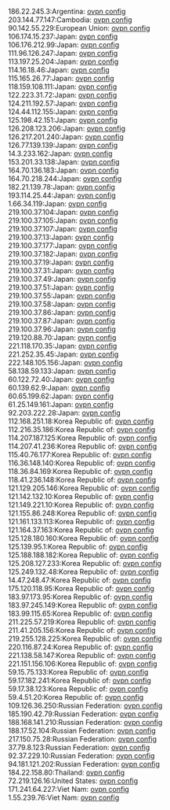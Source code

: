 186.22.245.3:Argentina: [ovpn config](vpn/186_22_245_3.ovpn)  
203.144.77.147:Cambodia: [ovpn config](vpn/203_144_77_147.ovpn)  
90.142.55.229:European Union: [ovpn config](vpn/90_142_55_229.ovpn)  
106.174.15.237:Japan: [ovpn config](vpn/106_174_15_237.ovpn)  
106.176.212.99:Japan: [ovpn config](vpn/106_176_212_99.ovpn)  
111.96.126.247:Japan: [ovpn config](vpn/111_96_126_247.ovpn)  
113.197.25.204:Japan: [ovpn config](vpn/113_197_25_204.ovpn)  
114.16.18.46:Japan: [ovpn config](vpn/114_16_18_46.ovpn)  
115.165.26.77:Japan: [ovpn config](vpn/115_165_26_77.ovpn)  
118.159.108.111:Japan: [ovpn config](vpn/118_159_108_111.ovpn)  
122.223.31.72:Japan: [ovpn config](vpn/122_223_31_72.ovpn)  
124.211.192.57:Japan: [ovpn config](vpn/124_211_192_57.ovpn)  
124.44.112.155:Japan: [ovpn config](vpn/124_44_112_155.ovpn)  
125.198.42.151:Japan: [ovpn config](vpn/125_198_42_151.ovpn)  
126.208.123.206:Japan: [ovpn config](vpn/126_208_123_206.ovpn)  
126.217.201.240:Japan: [ovpn config](vpn/126_217_201_240.ovpn)  
126.77.139.139:Japan: [ovpn config](vpn/126_77_139_139.ovpn)  
14.3.233.162:Japan: [ovpn config](vpn/14_3_233_162.ovpn)  
153.201.33.138:Japan: [ovpn config](vpn/153_201_33_138.ovpn)  
164.70.136.183:Japan: [ovpn config](vpn/164_70_136_183.ovpn)  
164.70.218.244:Japan: [ovpn config](vpn/164_70_218_244.ovpn)  
182.21.139.78:Japan: [ovpn config](vpn/182_21_139_78.ovpn)  
193.114.25.44:Japan: [ovpn config](vpn/193_114_25_44.ovpn)  
1.66.34.119:Japan: [ovpn config](vpn/1_66_34_119.ovpn)  
219.100.37.104:Japan: [ovpn config](vpn/219_100_37_104.ovpn)  
219.100.37.105:Japan: [ovpn config](vpn/219_100_37_105.ovpn)  
219.100.37.107:Japan: [ovpn config](vpn/219_100_37_107.ovpn)  
219.100.37.13:Japan: [ovpn config](vpn/219_100_37_13.ovpn)  
219.100.37.177:Japan: [ovpn config](vpn/219_100_37_177.ovpn)  
219.100.37.182:Japan: [ovpn config](vpn/219_100_37_182.ovpn)  
219.100.37.19:Japan: [ovpn config](vpn/219_100_37_19.ovpn)  
219.100.37.31:Japan: [ovpn config](vpn/219_100_37_31.ovpn)  
219.100.37.49:Japan: [ovpn config](vpn/219_100_37_49.ovpn)  
219.100.37.51:Japan: [ovpn config](vpn/219_100_37_51.ovpn)  
219.100.37.55:Japan: [ovpn config](vpn/219_100_37_55.ovpn)  
219.100.37.58:Japan: [ovpn config](vpn/219_100_37_58.ovpn)  
219.100.37.86:Japan: [ovpn config](vpn/219_100_37_86.ovpn)  
219.100.37.87:Japan: [ovpn config](vpn/219_100_37_87.ovpn)  
219.100.37.96:Japan: [ovpn config](vpn/219_100_37_96.ovpn)  
219.120.88.70:Japan: [ovpn config](vpn/219_120_88_70.ovpn)  
221.118.170.35:Japan: [ovpn config](vpn/221_118_170_35.ovpn)  
221.252.35.45:Japan: [ovpn config](vpn/221_252_35_45.ovpn)  
222.148.105.156:Japan: [ovpn config](vpn/222_148_105_156.ovpn)  
58.138.59.133:Japan: [ovpn config](vpn/58_138_59_133.ovpn)  
60.122.72.40:Japan: [ovpn config](vpn/60_122_72_40.ovpn)  
60.139.62.9:Japan: [ovpn config](vpn/60_139_62_9.ovpn)  
60.65.199.62:Japan: [ovpn config](vpn/60_65_199_62.ovpn)  
61.25.149.161:Japan: [ovpn config](vpn/61_25_149_161.ovpn)  
92.203.222.28:Japan: [ovpn config](vpn/92_203_222_28.ovpn)  
112.168.251.18:Korea Republic of: [ovpn config](vpn/112_168_251_18.ovpn)  
112.216.35.186:Korea Republic of: [ovpn config](vpn/112_216_35_186.ovpn)  
114.207.187.125:Korea Republic of: [ovpn config](vpn/114_207_187_125.ovpn)  
114.207.41.236:Korea Republic of: [ovpn config](vpn/114_207_41_236.ovpn)  
115.40.76.177:Korea Republic of: [ovpn config](vpn/115_40_76_177.ovpn)  
116.36.148.140:Korea Republic of: [ovpn config](vpn/116_36_148_140.ovpn)  
118.36.84.169:Korea Republic of: [ovpn config](vpn/118_36_84_169.ovpn)  
118.41.236.148:Korea Republic of: [ovpn config](vpn/118_41_236_148.ovpn)  
121.129.205.146:Korea Republic of: [ovpn config](vpn/121_129_205_146.ovpn)  
121.142.132.10:Korea Republic of: [ovpn config](vpn/121_142_132_10.ovpn)  
121.149.221.10:Korea Republic of: [ovpn config](vpn/121_149_221_10.ovpn)  
121.155.86.248:Korea Republic of: [ovpn config](vpn/121_155_86_248.ovpn)  
121.161.133.113:Korea Republic of: [ovpn config](vpn/121_161_133_113.ovpn)  
121.164.37.163:Korea Republic of: [ovpn config](vpn/121_164_37_163.ovpn)  
125.128.180.160:Korea Republic of: [ovpn config](vpn/125_128_180_160.ovpn)  
125.139.95.1:Korea Republic of: [ovpn config](vpn/125_139_95_1.ovpn)  
125.188.188.182:Korea Republic of: [ovpn config](vpn/125_188_188_182.ovpn)  
125.208.127.233:Korea Republic of: [ovpn config](vpn/125_208_127_233.ovpn)  
125.249.132.48:Korea Republic of: [ovpn config](vpn/125_249_132_48.ovpn)  
14.47.248.47:Korea Republic of: [ovpn config](vpn/14_47_248_47.ovpn)  
175.120.118.95:Korea Republic of: [ovpn config](vpn/175_120_118_95.ovpn)  
183.97.173.95:Korea Republic of: [ovpn config](vpn/183_97_173_95.ovpn)  
183.97.245.149:Korea Republic of: [ovpn config](vpn/183_97_245_149.ovpn)  
183.99.115.65:Korea Republic of: [ovpn config](vpn/183_99_115_65.ovpn)  
211.225.57.219:Korea Republic of: [ovpn config](vpn/211_225_57_219.ovpn)  
211.41.205.156:Korea Republic of: [ovpn config](vpn/211_41_205_156.ovpn)  
219.255.128.225:Korea Republic of: [ovpn config](vpn/219_255_128_225.ovpn)  
220.116.87.24:Korea Republic of: [ovpn config](vpn/220_116_87_24.ovpn)  
221.138.58.147:Korea Republic of: [ovpn config](vpn/221_138_58_147.ovpn)  
221.151.156.106:Korea Republic of: [ovpn config](vpn/221_151_156_106.ovpn)  
59.15.75.133:Korea Republic of: [ovpn config](vpn/59_15_75_133.ovpn)  
59.17.182.241:Korea Republic of: [ovpn config](vpn/59_17_182_241.ovpn)  
59.17.38.123:Korea Republic of: [ovpn config](vpn/59_17_38_123.ovpn)  
59.4.51.20:Korea Republic of: [ovpn config](vpn/59_4_51_20.ovpn)  
109.126.36.250:Russian Federation: [ovpn config](vpn/109_126_36_250.ovpn)  
185.190.42.79:Russian Federation: [ovpn config](vpn/185_190_42_79.ovpn)  
188.168.141.210:Russian Federation: [ovpn config](vpn/188_168_141_210.ovpn)  
188.17.52.104:Russian Federation: [ovpn config](vpn/188_17_52_104.ovpn)  
217.150.75.28:Russian Federation: [ovpn config](vpn/217_150_75_28.ovpn)  
37.79.8.123:Russian Federation: [ovpn config](vpn/37_79_8_123.ovpn)  
92.37.229.10:Russian Federation: [ovpn config](vpn/92_37_229_10.ovpn)  
94.181.121.202:Russian Federation: [ovpn config](vpn/94_181_121_202.ovpn)  
184.22.158.80:Thailand: [ovpn config](vpn/184_22_158_80.ovpn)  
72.219.126.16:United States: [ovpn config](vpn/72_219_126_16.ovpn)  
171.241.64.227:Viet Nam: [ovpn config](vpn/171_241_64_227.ovpn)  
1.55.239.76:Viet Nam: [ovpn config](vpn/1_55_239_76.ovpn)  
